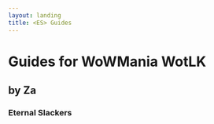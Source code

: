 ```yaml
---
layout: landing
title: <ES> Guides
---
```


# Guides for WoWMania WotLK
## by Za
### Eternal Slackers
